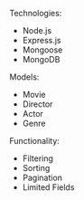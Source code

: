 Technologies:
- Node.js
- Express.js
- Mongoose
- MongoDB

Models:
- Movie
- Director
- Actor
- Genre

Functionality:
- Filtering
- Sorting
- Pagination
- Limited Fields

